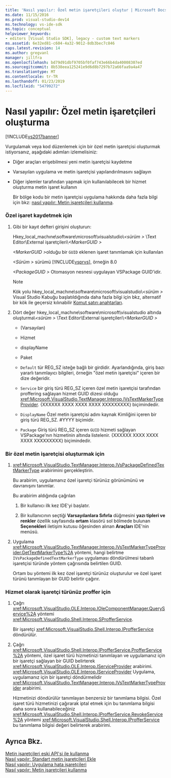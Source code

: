 ```yaml
---
title: 'Nasıl yapılır: Özel metin işaretçileri oluştur | Microsoft Docs'
ms.date: 11/15/2016
ms.prod: visual-studio-dev14
ms.technology: vs-ide-sdk
ms.topic: conceptual
helpviewer_keywords:
- editors [Visual Studio SDK], legacy - custom text markers
ms.assetid: 6e32ed81-c604-4a32-9012-8db3bec7c846
caps.latest.revision: 14
ms.author: gregvanl
manager: jillfra
ms.openlocfilehash: bd79d91dbf9705bf0faf743e66b4da40008307ed
ms.sourcegitcommit: 8b538eea125241e9d6d8b7297b72a66faa9a4a47
ms.translationtype: MT
ms.contentlocale: tr-TR
ms.lasthandoff: 01/23/2019
ms.locfileid: "54799272"
---
```

# <a name="how-to-create-custom-text-markers"></a>Nasıl yapılır: Özel metin işaretçileri oluşturma
[!INCLUDE[vs2017banner](../includes/vs2017banner.md)]

Vurgulamak veya kod düzenlemek için bir özel metin işaretçisi oluşturmak istiyorsanız, aşağıdaki adımları izlemelisiniz:  
  
- Diğer araçları erişebilmesi yeni metin işaretçisi kaydetme  
  
- Varsayılan uygulama ve metin işaretçisi yapılandırılmasını sağlayın  
  
- Diğer işlemler tarafından yapmak için kullanılabilecek bir hizmet oluşturma metin işaret kullanın  
  
  Bir bölge kodu bir metin işaretçisi uygulama hakkında daha fazla bilgi için bkz: [nasıl yapılır: Metin işaretçileri kullanma](../extensibility/how-to-use-text-markers.md).  
  
### <a name="to-register-a-custom-marker"></a>Özel işaret kaydetmek için  
  
1. Gibi bir kayıt defteri girişini oluşturun:  
  
    Hkey_local_machıne\software\microsoft\visualstudio\\*\<sürüm >* \Text Editor\External işaretçileri\\*\<MarkerGUID >*  
  
    <em>\<MarkerGUID ></em>olduğu bir `GUID` eklenen işaret tanımlamak için kullanılan  
  
    *\<Sürüm >* sürümü [!INCLUDE[vsprvs](../includes/vsprvs-md.md)], örneğin 8.0  
  
    *\<PackageGUID >* Otomasyon nesnesi uygulayan VSPackage GUID'idir.  
  
   > [!NOTE]
   >  Kök yolu hkey_local_machıne\software\microsoft\visualstudio\\*\<sürüm >* Visual Studio Kabuğu başlatıldığında daha fazla bilgi için bkz, alternatif bir kök ile geçersiz kılınabilir [Komut satırı anahtarları](../extensibility/command-line-switches-visual-studio-sdk.md).  
  
2. Dört değer hkey_local_machıne\software\microsoft\visualstudio altında oluşturma\\*\<sürüm >* \Text Editor\External işaretçileri\\*\<MarkerGUID >*  
  
   -   (Varsayılan)  
  
   -   Hizmet  
  
   -   displayName  
  
   -   Paket  
  
   -   `Default` tür REG_SZ isteğe bağlı bir girdidir. Ayarlandığında, giriş bazı yararlı tanımlayıcı bilgileri, örneğin "özel metin işaretçisi" içeren bir dize değeridir.  
  
   -   `Service` bir giriş türü REG_SZ içeren özel metin işaretçisi tarafından proffering sağlayan hizmet GUID dizesi olduğu <xref:Microsoft.VisualStudio.TextManager.Interop.IVsTextMarkerTypeProvider>. {XXXXXX XXXX XXXX XXXX XXXXXXXXX} biçimindedir.  
  
   -   `DisplayName` Özel metin işaretçisi adını kaynak Kimliğini içeren bir giriş türü REG_SZ. #YYYY biçimidir.  
  
   -   `Package` Giriş türü REG_SZ içeren `GUID` hizmeti sağlayan VSPackage'nın hizmetinin altında listelenir. {XXXXXX XXXX XXXX XXXX XXXXXXXXX} biçimindedir.  
  
### <a name="to-create-a-custom-text-marker"></a>Bir özel metin işaretçisi oluşturmak için  
  
1.  <xref:Microsoft.VisualStudio.TextManager.Interop.IVsPackageDefinedTextMarkerType> arabirimini gerçekleştirin.  
  
     Bu arabirim, uygulamanız özel işaretçi türünüz görünümünü ve davranışını tanımlar.  
  
     Bu arabirim aldığında çağrılan  
  
    1.  Bir kullanıcı ilk kez IDE'yi başlatır.  
  
    2.  Bir kullanıcının seçtiği **Varsayılanlara Sıfırla** düğmesini **yazı tipleri ve renkler** özellik sayfasında **ortam** klasörü sol bölmede bulunan  **Seçenekleri** iletişim kutusu öğesinden alınan **Araçları** IDE'nin menüsü.  
  
2.  Uygulama <xref:Microsoft.VisualStudio.TextManager.Interop.IVsTextMarkerTypeProvider.GetTextMarkerType%2A> yöntemi, hangi belirtme `IVsPackageDefinedTextMarkerType` uygulaması döndürülmesi tabanlı işaretçisi türünde yöntem çağrısında belirtilen GUID.  
  
     Ortam bu yöntemi ilk kez özel işaretçi türünüz oluşturulur ve özel işaret türünü tanımlayan bir GUID belirtir çağırır.  
  
### <a name="to-proffer-your-marker-type-as-a-service"></a>Hizmet olarak işaretçi türünüz proffer için  
  
1.  Çağrı <xref:Microsoft.VisualStudio.OLE.Interop.IOleComponentManager.QueryService%2A> yöntemi <xref:Microsoft.VisualStudio.Shell.Interop.SProfferService>.  
  
     Bir işaretçi <xref:Microsoft.VisualStudio.Shell.Interop.IProfferService> döndürülür.  
  
2.  Çağrı <xref:Microsoft.VisualStudio.Shell.Interop.IProfferService.ProfferService%2A> yöntemi, özel işaret türü hizmetinizi tanımlayan ve uygulamanız için bir işaretçi sağlayan bir GUID belirterek <xref:Microsoft.VisualStudio.OLE.Interop.IServiceProvider> arabirimi. <xref:Microsoft.VisualStudio.OLE.Interop.IServiceProvider> Uygulama, uygulamanız için bir işaretçi döndürmelidir <xref:Microsoft.VisualStudio.TextManager.Interop.IVsTextMarkerTypeProvider> arabirimi.  
  
     Hizmetinizi döndürülür tanımlayan benzersiz bir tanımlama bilgisi. Özel işaret türü hizmetinizi çağırarak iptal etmek için bu tanımlama bilgisi daha sonra kullanabileceğiniz <xref:Microsoft.VisualStudio.Shell.Interop.IProfferService.RevokeService%2A> yöntemi <xref:Microsoft.VisualStudio.Shell.Interop.IProfferService> bu tanımlama bilgisi değeri belirterek arabirimi.  
  
## <a name="see-also"></a>Ayrıca Bkz.  
 [Metin işaretçileri eski API'si ile kullanma](../extensibility/using-text-markers-with-the-legacy-api.md)   
 [Nasıl yapılır: Standart metin işaretçileri Ekle](../extensibility/how-to-add-standard-text-markers.md)   
 [Nasıl yapılır: Uygulama hata işaretçileri](../extensibility/how-to-implement-error-markers.md)   
 [Nasıl yapılır: Metin işaretçileri kullanma](../extensibility/how-to-use-text-markers.md)
